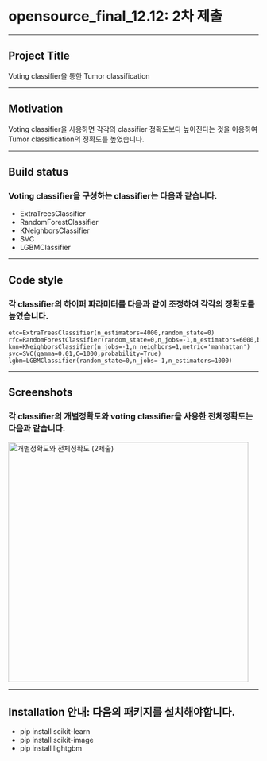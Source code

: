 # opensource_final_12.12: 2차 제출
***
## Project Title 
Voting classifier을 통한 Tumor classification


***
## Motivation
Voting classifier을 사용하면 각각의 classifier 정확도보다 높아진다는 것을 이용하여
Tumor classification의 정확도를 높였습니다.


***
## Build status

### Voting classifier을 구성하는 classifier는 다음과 같습니다.
* ExtraTreesClassifier
* RandomForestClassifier
* KNeighborsClassifier
* SVC
* LGBMClassifier


***
## Code style

### 각 classifier의 하이퍼 파라미터를 다음과 같이 조정하여 각각의 정확도를 높였습니다.

    etc=ExtraTreesClassifier(n_estimators=4000,random_state=0)
    rfc=RandomForestClassifier(random_state=0,n_jobs=-1,n_estimators=6000,bootstrap=False,criterion='entropy',max_features='log2')
    knn=KNeighborsClassifier(n_jobs=-1,n_neighbors=1,metric='manhattan')
    svc=SVC(gamma=0.01,C=1000,probability=True)
    lgbm=LGBMClassifier(random_state=0,n_jobs=-1,n_estimators=1000)


***
## Screenshots

### 각 classifier의 개별정확도와 voting classifier을 사용한 전체정확도는 다음과 같습니다.
<img width="483" alt="개별정확도와 전체정확도 (2제출)" src="https://user-images.githubusercontent.com/115199282/207026033-59a18bf2-3664-43b8-b009-3c4f63f46297.png">





***
## Installation 안내: 다음의 패키지를 설치해야합니다.
* pip install scikit-learn
* pip install scikit-image
* pip install lightgbm
